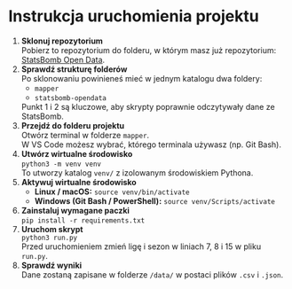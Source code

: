 <body>
    <h1>Instrukcja uruchomienia projektu</h1>
    <ol>
        <li>
            <strong>Sklonuj repozytorium</strong><br>
            Pobierz to repozytorium do folderu, w którym masz już repozytorium: 
            <a href="https://github.com/statsbomb/open-data.git" target="_blank">StatsBomb Open Data</a>.
        </li>
        <li>
            <strong>Sprawdź strukturę folderów</strong><br>
            Po sklonowaniu powinieneś mieć w jednym katalogu dwa foldery:
            <ul>
                <li><code>mapper</code></li>
                <li><code>statsbomb-opendata</code></li>
            </ul>
            <div class="note">Punkt 1 i 2 są kluczowe, aby skrypty poprawnie odczytywały dane ze StatsBomb.</div>
        </li>
        <li>
            <strong>Przejdź do folderu projektu</strong><br>
            Otwórz terminal w folderze <code>mapper</code>.<br>
            W VS Code możesz wybrać, którego terminala używasz (np. Git Bash).
        </li>
        <li>
            <strong>Utwórz wirtualne środowisko</strong><br>
            <code>python3 -m venv venv</code><br>
            To utworzy katalog <code>venv/</code> z izolowanym środowiskiem Pythona.
        </li>
        <li>
            <strong>Aktywuj wirtualne środowisko</strong><br>
            <ul>
                <li><strong>Linux / macOS:</strong> <code>source venv/bin/activate</code></li>
                <li><strong>Windows (Git Bash / PowerShell):</strong> <code>source venv/Scripts/activate</code></li>
            </ul>
        </li>
        <li>
            <strong>Zainstaluj wymagane paczki</strong><br>
            <code>pip install -r requirements.txt</code>
        </li>
        <li>
            <strong>Uruchom skrypt</strong><br>
            <code>python3 run.py</code><br>
            <div class="note">Przed uruchomieniem zmień ligę i sezon w liniach 7, 8 i 15 w pliku <code>run.py</code>.</div>
        </li>
        <li>
            <strong>Sprawdź wyniki</strong><br>
            Dane zostaną zapisane w folderze <code>/data/</code> w postaci plików <code>.csv</code> i <code>.json</code>.
        </li>
    </ol>
</body>
</html>
